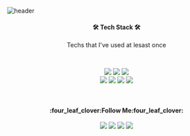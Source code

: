 ![header](https://capsule-render.vercel.app/api?type=wave&color=auto&height=120&section=header&text=Hi!%20I'm%20Damhee&fontSize=40&fontAlign=70&fontColor=000000&animation=fadeIn)



<h4 align="center">🛠 Tech Stack 🛠</h4>
<p align="center">Techs that I've used at lesast once</p>
</br>
<p align="center">
  <img src="https://img.shields.io/badge/HTML5-E34F26?style=flat-square&logo=HTML5&logoColor=white"/>
  <img src="https://img.shields.io/badge/CSS3-1572B6?style=flat-square&logo=CSS3&logoColor=white"/>
  <img src="https://img.shields.io/badge/JavaScript-F7DF1E?style=flat-square&logo=JavaScript&logoColor=white"/><br/>
  <img src="https://img.shields.io/badge/Java-007396?style=flat-square&logo=Java&logoColor=white"/>
  <img src="https://img.shields.io/badge/JSP-007396?style=flat-square&logo=Java&logoColor=white"/>
  <img src="https://img.shields.io/badge/Spring-47A248?style=flat-square&logo=Spring&logoColor=white"/>
  <img src="https://img.shields.io/badge/OracleSQL-F80000?style=flat-square&logo=Oracle&logoColor=white"/>
</p>

<br/>

<h4 align="center">:four_leaf_clover:Follow Me:four_leaf_clover:</h4>
<p align="center">  
  <a href="https://blog.naver.com/damhee6624"><img src="https://img.shields.io/badge/Blog-03C75A?style=flat-square&logo=Naver&logoColor=white"/></a>
  <a href="https://github.com/damhee-kim/"><img src="https://img.shields.io/badge/GitHub-181717?style=flat-square&logo=GitHub&logoColor=white&link=https://github.com/damhee-kim"/></a>
  <a href="https://damhee-kim.github.io/"><img src="https://img.shields.io/badge/Portfolio-8D1F89?style=flat-square&logo=4chan&logoColor=white&link=https://damhee-kim.github.io"/></a>
  <a href="mailto:damhee6624@gmail.com"><img src="https://img.shields.io/badge/Gmail-d14836?style=flat-square&logo=Gmail&logoColor=white&link=damhee6624@gmail.com"/></a>
</p>
